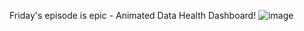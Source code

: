 Friday's episode is epic - Animated Data Health Dashboard!
![image](https://user-images.githubusercontent.com/56596420/135337293-21680814-0fd3-44f4-9a9d-0ff9b95db493.png)
